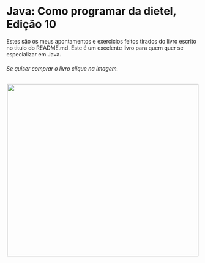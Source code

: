 #  Java: Como programar da dietel, Edição 10
Estes são os meus apontamentos e exercicios feitos tirados do livro escrito no titulo do README.md.
Este é um excelente livro para quem quer se especializar em Java.
 
###### Se quiser comprar o livro clique na imagem.
 <p align="center">
 <a href="https://www.amazon.com.br/Java%C2%AE-como-programar-Paul-Deitel/dp/8543004799"><img src="https://images-na.ssl-images-amazon.com/images/I/81y3ooptgLL.jpg" width="500", height="450" /></a>
 </p>
 
 
